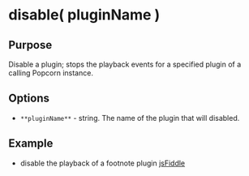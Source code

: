 # disable( pluginName ) #

## Purpose ##

Disable a plugin; stops the playback events for a specified plugin of a calling Popcorn instance.

## Options ##

* `**pluginName**` - string. The name of the plugin that will disabled.

## Example ##

* disable the playback of a footnote plugin [jsFiddle](http://jsfiddle.net/popcornjs/yuyFu/)

